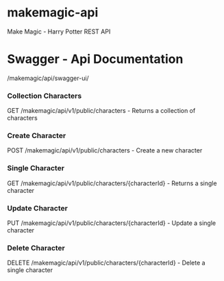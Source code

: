# makemagic-api
Make Magic - Harry Potter REST API

# Swagger - Api Documentation
/makemagic/api/swagger-ui/

### Collection Characters

GET ​/makemagic​/api​/v1​/public​/characters - Returns a collection of characters

### Create Character

POST ​/makemagic​/api​/v1​/public​/characters - Create a new character

### Single Character

GET ​/makemagic​/api​/v1​/public​/characters​/{characterId} - Returns a single character

### Update Character

PUT ​/makemagic​/api​/v1​/public​/characters​/{characterId} - Update a single character

### Delete Character

DELETE ​/makemagic​/api​/v1​/public​/characters​/{characterId} - Delete a single character
